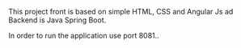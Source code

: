 

This project front is based on simple HTML, CSS and Angular Js ad Backend is Java Spring Boot.

In order to run the application use port 8081..
